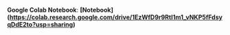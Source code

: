 **Google Colab Notebook**:
**[Notebook] (https://colab.research.google.com/drive/1EzWfD9r9RtI1m1_vNKP5fFdsyqDdE2to?usp=sharing)**
